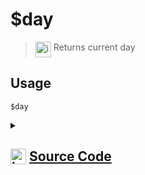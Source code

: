 # $day
> <img align="top" src="https://upload.wikimedia.org/wikipedia/commons/thumb/e/e4/Infobox_info_icon.svg/160px-Infobox_info_icon.svg.png?20150409153300" alt="image" width="25" height="auto"> Returns current day
## Usage
```
$day
```
<details>
<summary>
    
## <img align="top" src="https://cdn4.iconfinder.com/data/icons/iconsimple-logotypes/512/github-512.png" alt="image" width="25" height="auto">  [Source Code](https://github.com/tryforge/ForgeScript-V2/blob/main/src/native/day.ts)
    
</summary>
    
```ts
import { NativeFunction, Return } from "../structures"

export default new NativeFunction({
    name: "$day",
    version: "1.2.0",
    description: "Returns current day",
    unwrap: true,
    execute: function() {
        return this.success(new Date().getDay())
    }
})
```
    
</details>
